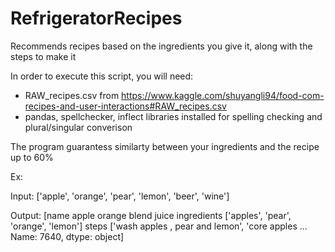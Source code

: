 # RefrigeratorRecipes
Recommends recipes based on the ingredients you give it, along with the steps to make it


In order to execute this script, you will need:
- RAW_recipes.csv from https://www.kaggle.com/shuyangli94/food-com-recipes-and-user-interactions#RAW_recipes.csv
- pandas, spellchecker, inflect libraries installed for spelling checking and plural/singular converison


The program guarantess similarty between your ingredients and the recipe up to 60%

Ex:

Input:
['apple', 'orange', 'pear', 'lemon', 'beer', 'wine']

Output:
[name                                    apple orange blend juice
ingredients                ['apples', 'pear', 'orange', 'lemon']
steps          ['wash apples , pear and lemon', 'core apples ...
Name: 7640, dtype: object]
